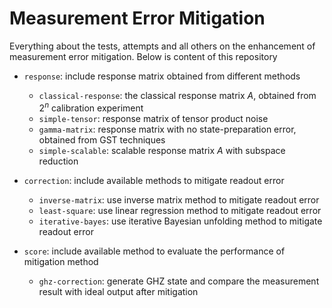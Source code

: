 # Measurement Error Mitigation

Everything about the tests, attempts and all others on the enhancement of measurement error mitigation. Below is content of this repository

* `response`: include response matrix obtained from different methods
  * `classical-response`: the classical response matrix $A$, obtained from $2^n$ calibration experiment
  * `simple-tensor`: response matrix of tensor product noise
  * `gamma-matrix`: response matrix with no state-preparation error, obtained from GST techniques
  * `simple-scalable`: scalable response matrix $A$ with subspace reduction

* `correction`: include available methods to mitigate readout error
  * `inverse-matrix`: use inverse matrix method to mitigate readout error
  * `least-square`: use linear regression method to mitigate readout error
  * `iterative-bayes`: use iterative Bayesian unfolding method to mitigate readout error

* `score`: include available method to evaluate the performance of mitigation method
  * `ghz-correction`: generate GHZ state and compare the measurement result with ideal output after mitigation

